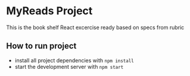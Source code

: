 # MyReads Project

This is the book shelf React excercise ready based on specs from rubric

## How to run project

* install all project dependencies with `npm install`
* start the development server with `npm start`
